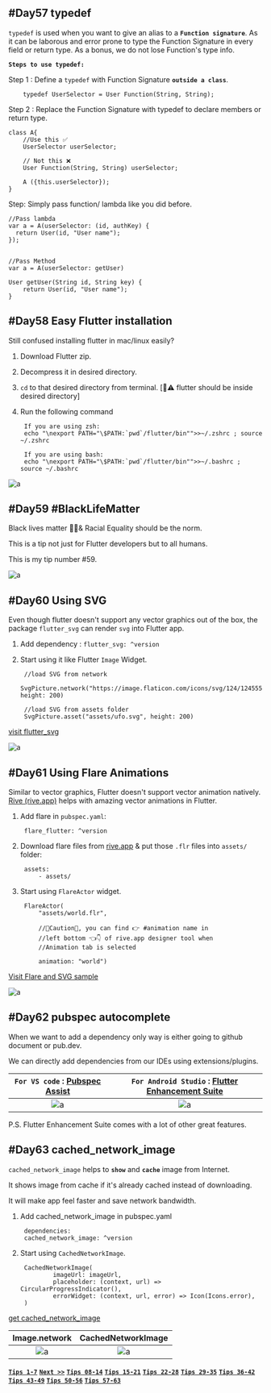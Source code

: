 ## #Day57 typedef

`typedef` is used when you want to give an alias to a **`Function signature`**. As it can be laborous and error prone to type the Function Signature in every field or return type. As a bonus, we do not lose Function's type info.

__`Steps to use typedef:`__

Step 1 : Define a `typedef`  with Function Signature __`outside a class`__.

        typedef UserSelector = User Function(String, String);

Step 2 : Replace the Function Signature with typedef to declare members or return type.

    class A{
        //Use this ✅
        UserSelector userSelector;

        // Not this ❌
        User Function(String, String) userSelector;

        A ({this.userSelector});
    }

Step: Simply pass function/ lambda like you did before.

    //Pass lambda 
    var a = A(userSelector: (id, authKey) {
      return User(id, "User name");
    });


    //Pass Method
    var a = A(userSelector: getUser)

    User getUser(String id, String key) {
        return User(id, "User name");
    }

## #Day58 Easy Flutter installation

Still confused installing flutter in mac/linux easily?

1. Download Flutter zip.
2. Decompress it in desired directory.
3. `cd` to that desired directory from terminal.
      [🚨⚠️ flutter should be inside desired directory]
4. Run the following command  

        If you are using zsh:
        echo "\nexport PATH="\$PATH:`pwd`/flutter/bin"">>~/.zshrc ; source ~/.zshrc

        If you are using bash:
        echo "\nexport PATH="\$PATH:`pwd`/flutter/bin"">>~/.bashrc ; source ~/.bashrc

![a](assets/58flutterinstall.png)

## #Day59 #BlackLifeMatter

Black lives matter ✊🏿& Racial Equality should be the norm.

This is a tip not just for Flutter developers but to all humans.

This is my tip number #59.

![a](assets/59blacklifematter.jpeg)

## #Day60 Using SVG

Even though flutter doesn't support any vector graphics out of the box, the package `flutter_svg` can render `svg` into Flutter app.

1. Add dependency :
        `flutter_svg: ^version`

2. Start using it like Flutter `Image` Widget.

        //load SVG from network
        SvgPicture.network("https://image.flaticon.com/icons/svg/124/124555.svg", height: 200)
        
        //load SVG from assets folder
        SvgPicture.asset("assets/ufo.svg", height: 200)

[visit flutter_svg](https://pub.dev/packages/flutter_svg#-readme-tab-)

![a](assets/60svg.png)

## #Day61 Using Flare Animations

Similar to vector graphics, Flutter doesn't support vector animation natively. [Rive (rive.app)](https://rive.app/explore) helps with amazing vector animations in Flutter.

1. Add flare in `pubspec.yaml`:

        flare_flutter: ^version

2. Download flare files from [rive.app](https://rive.app/explore) & put those `.flr` files into `assets/` folder:

        assets:
            - assets/

3. Start using `FlareActor` widget.

        FlareActor(
            "assets/world.flr",

            //🚨Caution🚨, you can find 👉 #animation name in
            //left bottom 👈👇 of rive.app designer tool when
            //Animation tab is selected
            
            animation: "world")

[Visit Flare and SVG sample](https://github.com/erluxman/FlutterSVGFlareDemo)

![a](assets/61flare.gif)

## #Day62 pubspec autocomplete

When we want to add a dependency only way is either going to github document or pub.dev.

We can directly add dependencies from our IDEs using extensions/plugins.

__`For VS code`__ : [Pubspec Assist](https://marketplace.visualstudio.com/items?itemName=jeroen-meijer.pubspec-assist)            |  __`For Android Studio`__ : [Flutter Enhancement Suite](https://plugins.jetbrains.com/plugin/12693-flutter-enhancement-suite)
:-------------------------:|:-------------------------:
![a](assets/62pubspectassist.gif)  |  ![a](assets/62FlutterEnhancement.gif)

P.S. Flutter Enhancement Suite comes with a lot of other great features.

## #Day63 cached_network_image

`cached_network_image` helps to __`show`__ and __`cache`__ image from Internet.

It shows image from cache if it's already cached instead of downloading. 

It will make app feel faster and save network bandwidth.

1. Add cached_network_image in pubspec.yaml

        dependencies:
        cached_network_image: ^version

2. Start using `CachedNetworkImage`.

        CachedNetworkImage(
                imageUrl: imageUrl,
                placeholder: (context, url) => CircularProgressIndicator(),
                errorWidget: (context, url, error) => Icon(Icons.error),
        )

[get cached_network_image](https://pub.dev/packages/cached_network_image#-readme-tab-)

Image.network            |  CachedNetworkImage
:-------------------------:|:-------------------------:
![a](assets/63imagenetwork.gif)  |  ![a](assets/63cachednetworkimage.gif)

[__`Tips 1-7`__](README.md)
[__`Next >>`__](week02.md)
[__`Tips 08-14`__](week02.md)
[__`Tips 15-21`__](week03.md)
[__`Tips 22-28`__](week04.md)
[__`Tips 29-35`__](week05.md)
[__`Tips 36-42`__](week06.md)
[__`Tips 43-49`__](week07.md)
[__`Tips 50-56`__](week08.md)
[__`Tips 57-63`__](week09.md)